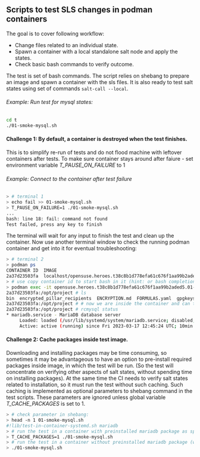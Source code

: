 Scripts to test SLS changes in podman containers
-------------------

The goal is to cover following workflow:

* Change files related to an individual state.
* Spawn a container with a local standalone salt node and apply the states.
* Check basic bash commands to verify outcome.

The test is set of bash commands.
The script relies on shebang to prepare an image and spawn a container with the sls files.
It is also ready to test salt states using set of commands `salt-call --local`.

###### Example: Run test for mysql states:

```bash
cd t
./01-smoke-mysql.sh
```

#### Challenge 1: By default, a container is destroyed when the test finishes.

This is to simplify re-run of tests and do not flood machine with leftover containers after tests.
To make sure container stays around after faiure - set environment variable *T_PAUSE_ON_FAILURE* to 1

###### Example: Connect to the container after test failure

```bash
> # terminal 1
> echo fail >> 01-smoke-mysql.sh
> T_PAUSE_ON_FAILURE=1 ./01-smoke-mysql.sh
...
bash: line 18: fail: command not found
Test failed, press any key to finish
```
The terminal will wait for any input to finish the test and clean up the container.
Now use another terminal window to check the running podman container and get into it for eventual troubleshooting:

```bash
> # terminal 2
> podman ps
CONTAINER ID  IMAGE                                                                     COMMAND     CREATED        STATUS            PORTS       NAMES
2a37d23503fa  localhost/opensuse.heroes.t38c8b1d778efa61c676f1aa99b2aded5.image:latest              4 minutes ago  Up 4 minutes ago              opensuse.heroes.t38c8b1d778efa61c676f1aa99b2aded5.01-smoke-mysql.sh
> # use copy container id to start bash in it (hint: or bash completion should work for container name as well)
> podman exec -it opensuse.heroes.t38c8b1d778efa61c676f1aa99b2aded5.01-smoke-mysql.sh bash
2a37d23503fa:/opt/project # ls
bin  encrypted_pillar_recipients  ENCRYPTION.md  FORMULAS.yaml	gpgkeys  pillar  README.md  salt  t  test
2a37d23503fa:/opt/project # # now we are inside the container and can troubleshoot outcome of salt commands
2a37d23503fa:/opt/project # rcmysql status
* mariadb.service - MariaDB database server
     Loaded: loaded (/usr/lib/systemd/system/mariadb.service; disabled; vendor preset: disabled)
     Active: active (running) since Fri 2023-03-17 12:45:24 UTC; 10min ago
```

#### Challenge 2: Cache packages inside test image.

Downloading and installing packages may be time consuming, so sometimes it may be advantageous to have an option to pre-install required packages inside image, in which the test will be run. (So the test will concentrate on verifying other aspects of salt states, without spending time on installing packages).
At the same time the CI needs to verify salt states related to installation, so it must run the test without such caching.
Such caching is implemented as optional parameters to shebang command in the test scripts. These parameters are ignored unless global variable *T_CACHE_PACKAGES* is set to 1.

```bash
> # check parameter in shebang:
> head -n 1 01-smoke-mysql.sh
#!lib/test-in-container-systemd.sh mariadb
> # run the test in a container with preinstalled mariadb package as specified above:
> T_CACHE_PACKAGES=1 ./01-smoke-mysql.sh
> # run the test in a container without preinstalled mariadb package (will take longer, but will verify package installation as part of test)
> ./01-smoke-mysql.sh
```
